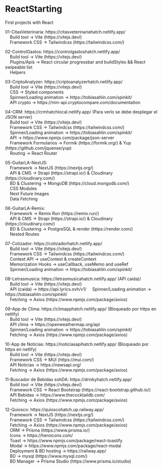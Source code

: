 # ReactStarting
First projects with React <br>
<p>
01-CitasVeterinaria:  https://citasveterinariahatch.netlify.app/ <br>
‎ ‎ ‎ ‎ Build tool -> Vite (https://vitejs.dev/) <br>
‎ ‎ ‎ ‎ Framework CSS -> Tailwindcss (https://tailwindcss.com/) <br>
</p>
<p>
02-ControlGastos: https://controlgastoshatch.netlify.app/ <br>
‎ ‎ ‎ ‎ Build tool -> Vite (https://vitejs.dev/) <br>
‎ ‎ ‎ ‎ Plugins/Apis -> React circular progressbar and buildStyles && React swipeable list <br>
‎ ‎ ‎ ‎ Helpers <br>
</p>
<p>
03-CriptoAnalyzer: https://criptoanalyzerhatch.netlify.app/ <br>
‎ ‎ ‎ ‎ Build tool -> Vite (https://vitejs.dev/) <br>
‎ ‎ ‎ ‎ CSS -> Styled components <br>
‎ ‎ ‎ ‎ Spinner/Loading animation -> https://tobiasahlin.com/spinkit/ <br>
‎ ‎ ‎ ‎ API crypto -> https://min-api.cryptocompare.com/documentation <br>
</p>
<p>
04-CRM: https://crmhatchlocal.netlify.app/ (Para verlo se debe desplegar el JSON server)<br>
‎ ‎ ‎ ‎ Build tool -> Vite (https://vitejs.dev/) <br>
‎ ‎ ‎ ‎ Framework CSS -> Tailwindcss (https://tailwindcss.com/) <br>
‎ ‎ ‎ ‎ Spinner/Loading animation -> https://tobiasahlin.com/spinkit/ <br>
‎ ‎ ‎ ‎ API -> https://www.npmjs.com/package/json-server <br>
‎ ‎ ‎ ‎ Framework Formularios -> Formik (https://formik.org/) & Yup (https://github.com/jquense/yup) <br>
‎ ‎ ‎ ‎ Routing -> React Router <br>
</p>
<p>
05-GuitarLA-NextJS: <br>
‎ ‎ ‎ ‎ Framework -> NextJS (https://nextjs.org/) <br>
‎ ‎ ‎ ‎ API & CMS -> Strapi (https://strapi.io/) & Cloudinary (https://cloudinary.com/) <br>
‎ ‎ ‎ ‎ BD & Clustering -> MongoDB (https://cloud.mongodb.com/) <br>
‎ ‎ ‎ ‎ CSS Modules <br>
‎ ‎ ‎ ‎ Next Future Images <br>
‎ ‎ ‎ ‎ Data Fetching <br>
</p>
<p>
06-GuitarLA-Remix: <br>
‎ ‎ ‎ ‎ Framework -> Remix Run (https://remix.run/) <br>
‎ ‎ ‎ ‎ API & CMS -> Strapi (https://strapi.io/) & Cloudinary (https://cloudinary.com/) <br>
‎ ‎ ‎ ‎ BD & Clustering -> PostgreSQL & render (https://render.com/) <br>
‎ ‎ ‎ ‎ Nested Routes <br>
</p>
<p>
07-Cotizador: https://cotizadorhatch.netlify.app/<br>
‎ ‎ ‎ ‎ Build tool -> Vite (https://vitejs.dev/) <br>
‎ ‎ ‎ ‎ Framework CSS -> Tailwindcss (https://tailwindcss.com/) <br>
‎ ‎ ‎ ‎ Context API -> useContext & createContext <br>
‎ ‎ ‎ ‎ Memorization Hooks -> useCallback, useMemo and useRef  <br>
‎ ‎ ‎ ‎ Spinner/Loading animation -> https://tobiasahlin.com/spinkit/ <br>
</p>
<p>
08-Letrasmusica: https://letrasmusicahatch.netlify.app/ (API caida)/<br>
‎ ‎ ‎ ‎ Build tool -> Vite (https://vitejs.dev/) <br>
‎ ‎ ‎ ‎ API (caida) -> https://api.lyrics.ovh/v1/
‎ ‎ ‎ ‎ Spinner/Loading animation -> https://tobiasahlin.com/spinkit/ <br>
‎ ‎ ‎ ‎ Fetching -> Axios (https://www.npmjs.com/package/axios) <br>
</p>
<p>
09-App de Clima: https://climapphatch.netlify.app/ (Bloqueado por https en netlify)<br>
‎ ‎ ‎ ‎ Build tool -> Vite (https://vitejs.dev/) <br>
‎ ‎ ‎ ‎ API clima -> https://openweathermap.org/api <br>
‎ ‎ ‎ ‎ Spinner/Loading animation -> https://tobiasahlin.com/spinkit/ <br>
‎ ‎ ‎ ‎ Fetching -> Axios (https://www.npmjs.com/package/axios) <br>
</p>
<p>
10-App de Noticias: https://noticiasapihatch.netlify.app/ (Bloqueado por https en netlify)<br>
‎ ‎ ‎ ‎ Build tool -> Vite (https://vitejs.dev/) <br>
‎ ‎ ‎ ‎ Framework CSS -> MUI (https://mui.com/) <br>
‎ ‎ ‎ ‎ API Noticias -> https://newsapi.org/ <br>
‎ ‎ ‎ ‎ Fetching -> Axios (https://www.npmjs.com/package/axios) <br>
</p>
<p>
11-Buscador de Bebidas sohDA: https://drinkyhatch.netlify.app/<br>
‎ ‎ ‎ ‎ Build tool -> Vite (https://vitejs.dev/) <br>
‎ ‎ ‎ ‎ Framework CSS -> React Bootstrap (https://react-bootstrap.github.io/) <br>
‎ ‎ ‎ ‎ API Bebidas -> https://www.thecocktaildb.com/ <br>
‎ ‎ ‎ ‎ Fetching -> Axios (https://www.npmjs.com/package/axios) <br>
</p>
<p>
12-Quiosco: https://quioscohatch.up.railway.app/<br>
‎ ‎ ‎ ‎ Framework -> NextJS (https://nextjs.org/) <br>
‎ ‎ ‎ ‎ Framework CSS -> Tailwindcss (https://tailwindcss.com/) <br>
‎ ‎ ‎ ‎ Fetching -> Axios (https://www.npmjs.com/package/axios) <br>
‎ ‎ ‎ ‎ ORM -> Prisma (https://www.prisma.io/) <br>
‎ ‎ ‎ ‎ Icons -> https://heroicons.com/ <br>
‎ ‎ ‎ ‎ Toast -> https://www.npmjs.com/package/react-toastify <br>
‎ ‎ ‎ ‎ Modal -> https://www.npmjs.com/package/react-modal <br>
‎ ‎ ‎ ‎ Deployment & BD hosting -> https://railway.app/ <br>
‎ ‎ ‎ ‎ BD -> mysql (https://www.mysql.com/) <br>
‎ ‎ ‎ ‎ BD Manager -> Prisma Studio (https://www.prisma.io/studio) <br>
</p>


